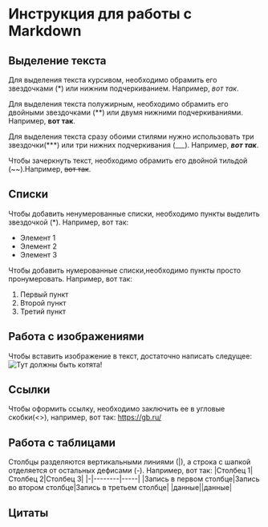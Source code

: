 # Инструкция для работы с Markdown

## Выделение текста

Для выделения текста курсивом, необходимо обрамить его звездочками (*) или нижним подчеркиванием. Например, *вот так*.

Для выделения текста полужирным, необходимо обрамить его двойными звездочками (**) или двумя нижними подчеркиваниями. Например, **вот так**.

Для выделения текста сразу обоими стилями нужно использовать три звездочки(***) или три нижних подчеркивания (___). Например, ***вот так***.

Чтобы зачеркнуть текст, необходимо обрамить его двойной тильдой (~~).Например, ~~вот так~~.
## Списки
Чтобы добавить ненумерованные списки, необходимо пункты выделить звездочкой (*). Например, вот так:
* Элемент 1
* Элемент 2
* Элемент 3

Чтобы добавить нумерованные списки,необходимо пункты просто пронумеровать. Например, вот так:
1. Первый пункт 
2. Второй пункт
3. Третий пункт
## Работа с изображениями
Чтобы вставить изображение в текст, достаточно написать следущее: ![Тут должны быть котята!](cats.jpg)
## Ссылки
Чтобы  оформить ссылку, необходимо заключить ее в угловые скобки(<>), например, вот так: <https://gb.ru/>
## Работа с таблицами
Столбцы разделяются вертикальными линиями (|), а строка с шапкой отделяется от остальных дефисами (-). Например, вот так:
|Столбец 1|Столбец 2|Столбец 3|
|-|--------|-----|
|Запись в первом столбце|Запись во втором столбце|Запись в третьем столбце|
|данные||данные|
## Цитаты
